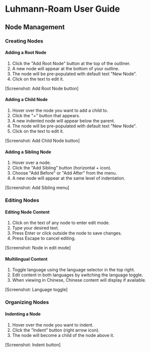 # Luhmann-Roam User Guide

## Node Management

### Creating Nodes

#### Adding a Root Node
1. Click the "Add Root Node" button at the top of the outliner.
2. A new node will appear at the bottom of your outline.
3. The node will be pre-populated with default text "New Node".
4. Click on the text to edit it.

[Screenshot: Add Root Node button]

#### Adding a Child Node
1. Hover over the node you want to add a child to.
2. Click the "+" button that appears.
3. A new indented node will appear below the parent.
4. The node will be pre-populated with default text "New Node".
5. Click on the text to edit it.

[Screenshot: Add Child Node button]

#### Adding a Sibling Node
1. Hover over a node.
2. Click the "Add Sibling" button (horizontal + icon).
3. Choose "Add Before" or "Add After" from the menu.
4. A new node will appear at the same level of indentation.

[Screenshot: Add Sibling menu]

### Editing Nodes

#### Editing Node Content
1. Click on the text of any node to enter edit mode.
2. Type your desired text.
3. Press Enter or click outside the node to save changes.
4. Press Escape to cancel editing.

[Screenshot: Node in edit mode]

#### Multilingual Content
1. Toggle language using the language selector in the top right.
2. Edit content in both languages by switching the language toggle.
3. When viewing in Chinese, Chinese content will display if available.

[Screenshot: Language toggle]

### Organizing Nodes

#### Indenting a Node
1. Hover over the node you want to indent.
2. Click the "Indent" button (right arrow icon).
3. The node will become a child of the node above it.

[Screenshot: Indent button]
